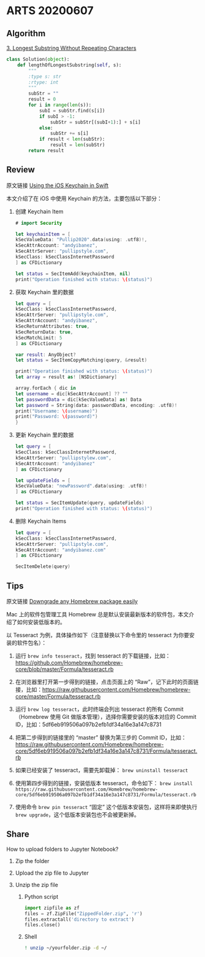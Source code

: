 # ARTS 20200607

## Algorithm

[3. Longest Substring Without Repeating Characters](https://leetcode-cn.com/problems/longest-substring-without-repeating-characters/description/)

```python
class Solution(object):
    def lengthOfLongestSubstring(self, s):
        """
        :type s: str
        :rtype: int
        """
        subStr = ""
        result = 0
        for i in range(len(s)):
            subI = subStr.find(s[i])
            if subI > -1:
                subStr = subStr[(subI+1):] + s[i]
            else:
                subStr += s[i]
            if result < len(subStr):
                result = len(subStr)
        return result
```

## Review

原文链接 [Using the iOS Keychain in Swift](https://www.andyibanez.com/posts/using-ios-keychain-swift/)

本文介绍了在 iOS 中使用 Keychain 的方法，主要包括以下部分：

1. 创建 Keychain Item

   ```swift
   # import Security

   let keychainItem = [
   kSecValueData: "Pullip2020".data(using: .utf8)!,
   kSecAttrAccount: "andyibanez",
   kSecAttrServer: "pullipstyle.com",
   kSecClass: kSecClassInternetPassword
   ] as CFDictionary

   let status = SecItemAdd(keychainItem, nil)
   print("Operation finished with status: \(status)")
   ```

2. 获取 Keychain 里的数据

   ```swift
   let query = [
   kSecClass: kSecClassInternetPassword,
   kSecAttrServer: "pullipstyle.com",
   kSecAttrAccount: "andyibanez",
   kSecReturnAttributes: true,
   kSecReturnData: true,
   kSecMatchLimit: 5
   ] as CFDictionary

   var result: AnyObject?
   let status = SecItemCopyMatching(query, &result)

   print("Operation finished with status: \(status)")
   let array = result as! [NSDictionary]

   array.forEach { dic in
   let username = dic[kSecAttrAccount] ?? ""
   let passwordData = dic[kSecValueData] as! Data
   let password = String(data: passwordData, encoding: .utf8)!
   print("Username: \(username)")
   print("Password: \(password)")
   }
   ```

3. 更新 Keychain 里的数据

   ```swift
   let query = [
   kSecClass: kSecClassInternetPassword,
   kSecAttrServer: "pullipstylew.com",
   kSecAttrAccount: "andyibanez"
   ] as CFDictionary

   let updateFields = [
   kSecValueData: "newPassword".data(using: .utf8)!
   ] as CFDictionary

   let status = SecItemUpdate(query, updateFields)
   print("Operation finished with status: \(status)")
   ```

4. 删除 Keychain Items

   ```swift
   let query = [
   kSecClass: kSecClassInternetPassword,
   kSecAttrServer: "pullipstyle.com",
   kSecAttrAccount: "andyibanez.com"
   ] as CFDictionary

   SecItemDelete(query)
   ```

## Tips

原文链接 [Downgrade any Homebrew package easily](https://dae.me/blog/2516/downgrade-any-homebrew-package-easily/)

Mac 上的软件包管理工具 Homebrew 总是默认安装最新版本的软件包，本文介绍了如何安装低版本的。

以 Tesseract 为例，具体操作如下（注意替换以下命令里的 tesseract 为你要安装的软件包名）：

1. 运行 `brew info tesseract`，找到 tesseract 的下载链接，比如：<https://github.com/Homebrew/homebrew-core/blob/master/Formula/tesseract.rb>

2. 在浏览器里打开第一步得到的链接，点击页面上的 “Raw”，记下此时的页面链接，比如：<https://raw.githubusercontent.com/Homebrew/homebrew-core/master/Formula/tesseract.rb>

3. 运行 `brew log tesseract`，此时终端会列出 tesseract 的所有 Commit（Homebrew 使用 Git 做版本管理），选择你需要安装的版本对应的 Commit ID，比如：5df6eb919506a097b2efb1df34a16e3a147c8731

4. 把第二步得到的链接里的 “master” 替换为第三步的 Commit ID，比如：<https://raw.githubusercontent.com/Homebrew/homebrew-core/5df6eb919506a097b2efb1df34a16e3a147c8731/Formula/tesseract.rb>

5. 如果已经安装了 tesseract，需要先卸载掉： `brew uninstall tesseract`

6. 使用第四步得到的链接，安装低版本 tesseract，命令如下：
   `brew install https://raw.githubusercontent.com/Homebrew/homebrew-core/5df6eb919506a097b2efb1df34a16e3a147c8731/Formula/tesseract.rb`

7. 使用命令 `brew pin tesseract` “固定” 这个低版本安装包，这样将来即使执行 `brew upgrade`，这个低版本安装包也不会被更新掉。

## Share

How to upload folders to Jupyter Notebook?

1. Zip the folder
2. Upload the zip file to Jupyter
3. Unzip the zip file

   1. Python script

      ```python
      import zipfile as zf
      files = zf.ZipFile("ZippedFolder.zip", 'r')
      files.extractall('directory to extract')
      files.close()
      ```

   2. Shell

      ```bash
      ! unzip ~/yourfolder.zip -d ~/
      ```
